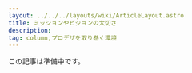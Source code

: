 ```yaml
---
layout: ../../../layouts/wiki/ArticleLayout.astro
title: ミッションやビジョンの大切さ
description:
tag: column,プロデザを取り巻く環境
---
```


この記事は準備中です。